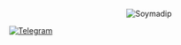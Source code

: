 <p align="center">
  <img src="assets/readme.gif" alt="Soymadip">
</p>

<!--
How to make this gif?
Easiest way:-

I made mine with https://bit.ly/GitPro07
Then i recorded my screen with OBS..
Now copy that file to android/iOS and convert to gif with any video tool. (I used inshot)
-->

<div align="left">

[![Telegram](https://img.shields.io/badge/Telegram-SD-blue?style=flat-square&logo-telegram)](https://telegram.me/anonymous7205)











